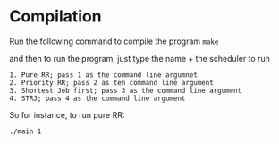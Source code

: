 # Compilation
Run the following command to compile the program
`make`

and then to run the program, just type the name + the scheduler to run

```
1. Pure RR; pass 1 as the command line argumnet
2. Priority RR; pass 2 as teh command line argument
3. Shortest Job first; pass 3 as the command line argument
4. STRJ; pass 4 as the command line argument
```

So for instance, to run pure RR: 

`./main 1` 
